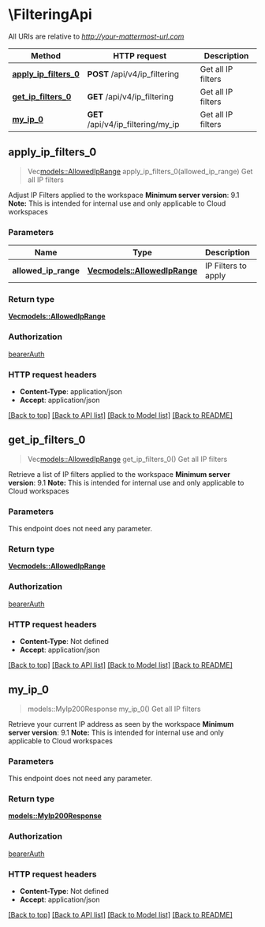 # \FilteringApi

All URIs are relative to *http://your-mattermost-url.com*

Method | HTTP request | Description
------------- | ------------- | -------------
[**apply_ip_filters_0**](FilteringApi.md#apply_ip_filters_0) | **POST** /api/v4/ip_filtering | Get all IP filters
[**get_ip_filters_0**](FilteringApi.md#get_ip_filters_0) | **GET** /api/v4/ip_filtering | Get all IP filters
[**my_ip_0**](FilteringApi.md#my_ip_0) | **GET** /api/v4/ip_filtering/my_ip | Get all IP filters



## apply_ip_filters_0

> Vec<models::AllowedIpRange> apply_ip_filters_0(allowed_ip_range)
Get all IP filters

Adjust IP Filters applied to the workspace __Minimum server version__: 9.1 __Note:__ This is intended for internal use and only applicable to Cloud workspaces 

### Parameters


Name | Type | Description  | Required | Notes
------------- | ------------- | ------------- | ------------- | -------------
**allowed_ip_range** | [**Vec<models::AllowedIpRange>**](AllowedIPRange.md) | IP Filters to apply | [required] |

### Return type

[**Vec<models::AllowedIpRange>**](AllowedIPRange.md)

### Authorization

[bearerAuth](../README.md#bearerAuth)

### HTTP request headers

- **Content-Type**: application/json
- **Accept**: application/json

[[Back to top]](#) [[Back to API list]](../README.md#documentation-for-api-endpoints) [[Back to Model list]](../README.md#documentation-for-models) [[Back to README]](../README.md)


## get_ip_filters_0

> Vec<models::AllowedIpRange> get_ip_filters_0()
Get all IP filters

Retrieve a list of IP filters applied to the workspace __Minimum server version__: 9.1 __Note:__ This is intended for internal use and only applicable to Cloud workspaces 

### Parameters

This endpoint does not need any parameter.

### Return type

[**Vec<models::AllowedIpRange>**](AllowedIPRange.md)

### Authorization

[bearerAuth](../README.md#bearerAuth)

### HTTP request headers

- **Content-Type**: Not defined
- **Accept**: application/json

[[Back to top]](#) [[Back to API list]](../README.md#documentation-for-api-endpoints) [[Back to Model list]](../README.md#documentation-for-models) [[Back to README]](../README.md)


## my_ip_0

> models::MyIp200Response my_ip_0()
Get all IP filters

Retrieve your current IP address as seen by the workspace __Minimum server version__: 9.1 __Note:__ This is intended for internal use and only applicable to Cloud workspaces 

### Parameters

This endpoint does not need any parameter.

### Return type

[**models::MyIp200Response**](MyIP_200_response.md)

### Authorization

[bearerAuth](../README.md#bearerAuth)

### HTTP request headers

- **Content-Type**: Not defined
- **Accept**: application/json

[[Back to top]](#) [[Back to API list]](../README.md#documentation-for-api-endpoints) [[Back to Model list]](../README.md#documentation-for-models) [[Back to README]](../README.md)


